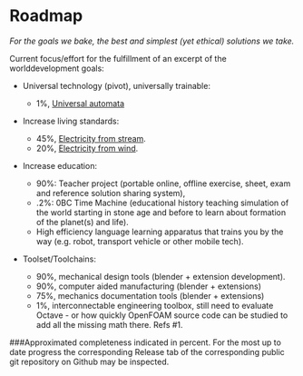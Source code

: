 Roadmap
===

*For the goals we bake, the best and simplest (yet ethical) solutions we take.*


Current focus/effort for the fulfillment of an excerpt of the worlddevelopment goals:


* Universal technology (pivot), universally trainable:
  * 1%, <a href="https://github.com/worlddevelopment/universal_automata">Universal automata</a>

* Increase living standards:
  * 45%, <a href="https://github.com/worlddevelopment/electricity_from_stream">Electricity from stream</a>.
  * 20%, <a href="https://github.com/worlddevelopment/electricity_from_airflow">Electricity from wind</a>.

* Increase education:
  * 90%: Teacher project (portable online, offline exercise, sheet, exam and reference solution sharing system),
  * .2%: 0BC Time Machine (educational history teaching simulation of the world starting in stone age and before to learn about formation of the planet(s) and life).
  * High efficiency language learning apparatus that trains you by the way (e.g. robot, transport vehicle or other mobile tech).

* Toolset/Toolchains:
  * 90%, mechanical design tools (blender + extension development).
  * 90%, computer aided manufacturing (blender + extensions)
  * 75%, mechanics documentation tools (blender + extensions)
  * 1%, interconnectable engineering toolbox, still need to evaluate Octave - or how quickly OpenFOAM source code can be studied to add all the missing math there. Refs #1.


###Approximated completeness
indicated in percent.
For the most up to date progress the corresponding Release tab of the corresponding public git repository on Github may be inspected.
